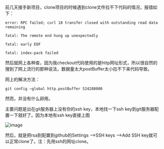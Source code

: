 前几天接手新项目，clone项目的时候遇到clone文件拉不下代码的情况，报错如下：

```
error: RPC failed; curl 18 transfer closed with outstanding read data remaining

fatal: The remote end hung up unexpectedly

fatal: early EOF

fatal: index-pack failed
```

然后就网上各种查，因为我checkout代码使用的是http网址形式，所以很自然的搜到了网上流行的那种说法，数据量太大postBuffer太小拉不下来代码导致。

网上的解决方法：

```
git config –global http.postBuffer 524288000
```

然而，并没有什么卵用。

主要问题是出在git服务器上没有你的ssh key，本地找一下ssh key到git服务器配置一下就好了。因为本地有ssh key直接上图


![image](https://github.com/code1303009/learning-recording/raw/master/git%E7%9B%B8%E5%85%B3/images/查找本地ssh-rsa.png)


然后，就是把rsa到配置到github的Settings -->SSH keys -->Add SSH key就可以正常clone了。注：先用ssh的网址clone。
